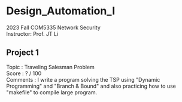 # Design_Automation_I  
2023 Fall COM5335 Network Security  
Instructor: Prof. JT Li

## Project 1
Topic : Traveling Salesman Problem  
Score : ? / 100  
Comments : I write a program solving the TSP using "Dynamic Programming" and "Branch & Bound" and also practicing how to use "makefile" to compile large program.
